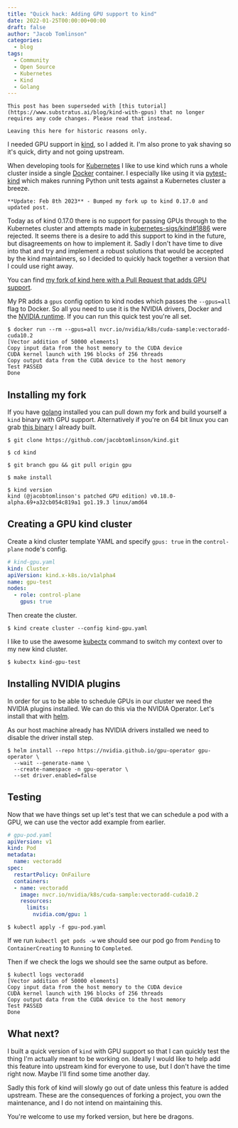 ```yaml
---
title: "Quick hack: Adding GPU support to kind"
date: 2022-01-25T00:00:00+00:00
draft: false
author: "Jacob Tomlinson"
categories:
  - blog
tags:
  - Community
  - Open Source
  - Kubernetes
  - Kind
  - Golang
---
```


```danger
This post has been superseded with [this tutorial](https://www.substratus.ai/blog/kind-with-gpus) that no longer requires any code changes. Please read that instead.

Leaving this here for historic reasons only.
```

I needed GPU support in [kind](https://kind.sigs.k8s.io/), so I added it. I'm also prone to yak shaving so it's quick, dirty and not going upstream.

When developing tools for [Kubernetes](https://kubernetes.io/) I like to use kind which runs a whole cluster inside a single [Docker](https://www.docker.com/) container. I especially like using it via [pytest-kind](https://pypi.org/project/pytest-kind/) which makes running Python unit tests against a Kubernetes cluster a breeze.

```info
**Update: Feb 8th 2023** - Bumped my fork up to kind 0.17.0 and updated post.
```

Today as of kind 0.17.0 there is no support for passing GPUs through to the Kubernetes cluster and attempts made in [kubernetes-sigs/kind#1886](https://github.com/kubernetes-sigs/kind/pull/1886) were rejected. It seems there is a desire to add this support to kind in the future, but disagreements on how to implement it. Sadly I don't have time to dive into that and try and implement a robust solutions that would be accepted by the kind maintainers, so I decided to quickly hack together a version that I could use right away.

You can find [my fork of kind here with a Pull Request that adds GPU support](https://github.com/jacobtomlinson/kind/pull/1).

My PR adds a `gpus` config option to kind nodes which passes the `--gpus=all` flag to Docker. So all you need to use it is the NVIDIA drivers, Docker and the [NVIDIA runtime](https://github.com/NVIDIA/nvidia-docker). If you can run this quick test you're all set.

```console
$ docker run --rm --gpus=all nvcr.io/nvidia/k8s/cuda-sample:vectoradd-cuda10.2
[Vector addition of 50000 elements]
Copy input data from the host memory to the CUDA device
CUDA kernel launch with 196 blocks of 256 threads
Copy output data from the CUDA device to the host memory
Test PASSED
Done
```

## Installing my fork

If you have [golang](https://go.dev/) installed you can pull down my fork and build yourself a `kind` binary with GPU support. Alternatively if you're on 64 bit linux you can grab [this binary](https://github.com/jacobtomlinson/kind/files/7935041/kind.zip) I already built.

```console
$ git clone https://github.com/jacobtomlinson/kind.git

$ cd kind

$ git branch gpu && git pull origin gpu

$ make install

$ kind version
kind (@jacobtomlinson's patched GPU edition) v0.18.0-alpha.69+a32cb054c819a1 go1.19.3 linux/amd64
```

## Creating a GPU kind cluster

Create a kind cluster template YAML and specify `gpus: true` in the `control-plane` node's config.

```yaml
# kind-gpu.yaml
kind: Cluster
apiVersion: kind.x-k8s.io/v1alpha4
name: gpu-test
nodes:
  - role: control-plane
    gpus: true
```

Then create the cluster.

```console
$ kind create cluster --config kind-gpu.yaml
```

I like to use the awesome [kubectx](https://github.com/ahmetb/kubectx) command to switch my context over to my new kind cluster.

```console
$ kubectx kind-gpu-test
```

## Installing NVIDIA plugins

In order for us to be able to schedule GPUs in our cluster we need the NVIDIA plugins installed. We can
do this via the NVIDIA Operator. Let's install that with [helm](https://helm.sh/).

As our host machine already has NVIDIA drivers installed we need to disable the driver install step.

```console
$ helm install --repo https://nvidia.github.io/gpu-operator gpu-operator \
  --wait --generate-name \
  --create-namespace -n gpu-operator \
  --set driver.enabled=false
```

## Testing

Now that we have things set up let's test that we can schedule a pod with a GPU, we can use the vector add example from earlier.

```yaml
# gpu-pod.yaml
apiVersion: v1
kind: Pod
metadata:
  name: vectoradd
spec:
  restartPolicy: OnFailure
  containers:
  - name: vectoradd
    image: nvcr.io/nvidia/k8s/cuda-sample:vectoradd-cuda10.2
    resources:
      limits:
        nvidia.com/gpu: 1
```

```console
$ kubectl apply -f gpu-pod.yaml
```

If we run `kubectl get pods -w` we should see our pod go from `Pending` to `ContainerCreating` to `Running` to `Completed`.

Then if we check the logs we should see the same output as before.

```console
$ kubectl logs vectoradd
[Vector addition of 50000 elements]
Copy input data from the host memory to the CUDA device
CUDA kernel launch with 196 blocks of 256 threads
Copy output data from the CUDA device to the host memory
Test PASSED
Done
```

## What next?

I built a quick version of `kind` with GPU support so that I can quickly test the thing I'm actually meant to be working on. Ideally I would like to help add
this feature into upstream kind for everyone to use, but I don't have the time right now. Maybe I'll find some time another day.

Sadly this fork of kind will slowly go out of date unless this feature is added upstream. These are the consequences of forking a project, you own the maintenance, and I do not intend on maintaining this.

You're welcome to use my forked version, but here be dragons.
